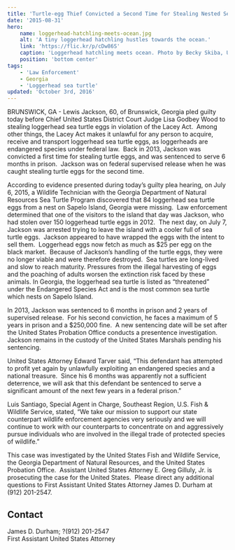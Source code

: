 ```yaml
---
title: 'Turtle-egg Thief Convicted a Second Time for Stealing Nested Sea Turtle Eggs from Coastal Georgia Island'
date: '2015-08-31'
hero:
    name: loggerhead-hatchling-meets-ocean.jpg
    alt: 'A tiny loggerhead hatchling hustles towards the ocean.'
    link: 'https://flic.kr/p/cDw86S'
    caption: 'Loggerhead hatchling meets ocean. Photo by Becky Skiba, USFWS.'
    position: 'bottom center'
tags:
    - 'Law Enforcement'
    - Georgia
    - 'Loggerhead sea turtle'
updated: 'October 3rd, 2016'
---
```


BRUNSWICK, GA - Lewis Jackson, 60, of Brunswick, Georgia pled guilty today before Chief United States District Court Judge Lisa Godbey Wood to stealing loggerhead sea turtle eggs in violation of the Lacey Act.  Among other things, the Lacey Act makes it unlawful for any person to acquire, receive and transport loggerhead sea turtle eggs, as loggerheads are endangered species under federal law.  Back in 2013, Jackson was convicted a first time for stealing turtle eggs, and was sentenced to serve 6 months in prison.  Jackson was on federal supervised release when he was caught stealing turtle eggs for the second time.  

According to evidence presented during today’s guilty plea hearing, on July 6, 2015, a Wildlife Technician with the Georgia Department of Natural Resources Sea Turtle Program discovered that 84 loggerhead sea turtle eggs from a nest on Sapelo Island, Georgia were missing.  Law enforcement determined that one of the visitors to the island that day was Jackson, who had stolen over 150 loggerhead turtle eggs in 2012.  The next day, on July 7, Jackson was arrested trying to leave the island with a cooler full of sea turtle eggs.  Jackson appeared to have wrapped the eggs with the intent to sell them.  Loggerhead eggs now fetch as much as $25 per egg on the black market.  Because of Jackson’s handling of the turtle eggs, they were no longer viable and were therefore destroyed.  Sea turtles are long-lived and slow to reach maturity. Pressures from the illegal harvesting of eggs and the poaching of adults worsen the extinction risk faced by these animals. In Georgia, the loggerhead sea turtle is listed as “threatened” under the Endangered Species Act and is the most common sea turtle which nests on Sapelo Island.  

In 2013, Jackson was sentenced to 6 months in prison and 2 years of supervised release.  For his second conviction, he faces a maximum of 5 years in prison and a $250,000 fine.  A new sentencing date will be set after the United States Probation Office conducts a presentence investigation.  Jackson remains in the custody of the United States Marshals pending his sentencing.  

United States Attorney Edward Tarver said, “This defendant has attempted to profit yet again by unlawfully exploiting an endangered species and a national treasure.  Since his 6 months was apparently not a sufficient deterrence, we will ask that this defendant be sentenced to serve a significant amount of the next few years in a federal prison.”  

Luis Santiago, Special Agent in Charge, Southeast Region, U.S. Fish & Wildlife Service, stated, “We take our mission to support our state counterpart wildlife enforcement agencies very seriously and we will continue to work with our counterparts to concentrate on and aggressively pursue individuals who are involved in the illegal trade of protected species of wildlife.”  

This case was investigated by the United States Fish and Wildlife Service, the Georgia Department of Natural Resources, and the United States Probation Office.  Assistant United States Attorney E. Greg Gilluly, Jr. is prosecuting the case for the United States.  Please direct any additional questions to First Assistant United States Attorney James D. Durham at (912) 201-2547.

## Contact

James D. Durham; ?(912) 201-2547  
First Assistant United States Attorney
